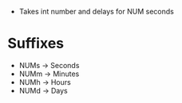 - Takes int number and delays for NUM seconds

# Suffixes
- NUMs -> Seconds
- NUMm -> Minutes
- NUMh -> Hours
- NUMd -> Days